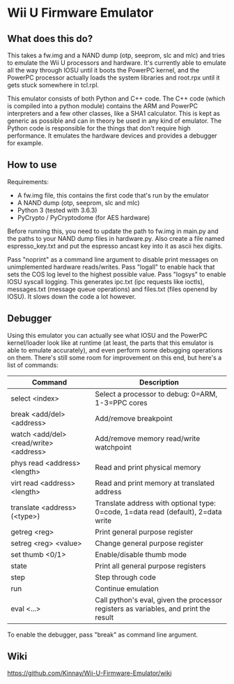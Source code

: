 # Wii U Firmware Emulator
## What does this do?
This takes a fw.img and a NAND dump (otp, seeprom, slc and mlc) and tries to emulate the Wii U processors and hardware. It's currently able to emulate all the way through IOSU until it boots the PowerPC kernel, and the PowerPC processor actually loads the system libraries and root.rpx until it gets stuck somewhere in tcl.rpl.

This emulator consists of both Python and C++ code. The C++ code (which is compiled into a python module) contains the ARM and PowerPC interpreters and a few other classes, like a SHA1 calculator. This is kept as generic as possible and can in theory be used in any kind of emulator. The Python code is responsible for the things that don't require high performance. It emulates the hardware devices and provides a debugger for example.

## How to use
Requirements:
* A fw.img file, this contains the first code that's run by the emulator
* A NAND dump (otp, seeprom, slc and mlc)
* Python 3 (tested with 3.6.3)
* PyCrypto / PyCryptodome (for AES hardware)

Before running this, you need to update the path to fw.img in main.py and the paths to your NAND dump files in hardware.py. Also create a file named espresso_key.txt and put the espresso ancast key into it as ascii hex digits.

Pass "noprint" as a command line argument to disable print messages on unimplemented hardware reads/writes. Pass "logall" to enable hack that sets the COS log level to the highest possible value. Pass "logsys" to enable IOSU syscall logging. This generates ipc.txt (ipc requests like ioctls), messages.txt (message queue operations) and files.txt (files openend by IOSU). It slows down the code a lot however.

## Debugger
Using this emulator you can actually see what IOSU and the PowerPC kernel/loader look like at runtime (at least, the parts that this emulator is able to emulate accurately), and even perform some debugging operations on them. There's still some room for improvement on this end, but here's a list of commands:

| Command | Description |
| --- | --- |
| select &lt;index&gt; | Select a processor to debug: 0=ARM, 1-3=PPC cores |
| break &lt;add/del&gt; &lt;address&gt; | Add/remove breakpoint |
| watch &lt;add/del&gt; &lt;read/write&gt; &lt;address&gt; | Add/remove memory read/write watchpoint |
| phys read &lt;address&gt; &lt;length&gt; | Read and print physical memory |
| virt read &lt;address&gt; &lt;length&gt; | Read and print memory at translated address |
| translate &lt;address&gt; (&lt;type&gt;) | Translate address with optional type: 0=code, 1=data read (default), 2=data write |
| getreg &lt;reg&gt; | Print general purpose register |
| setreg &lt;reg&gt; &lt;value&gt; | Change general purpose register |
| set thumb &lt;0/1&gt; | Enable/disable thumb mode |
| state | Print all general purpose registers |
| step | Step through code |
| run | Continue emulation |
| eval &lt;...&gt; | Call python's eval, given the processor registers as variables, and print the result |

To enable the debugger, pass "break" as command line argument.

## Wiki
https://github.com/Kinnay/Wii-U-Firmware-Emulator/wiki
